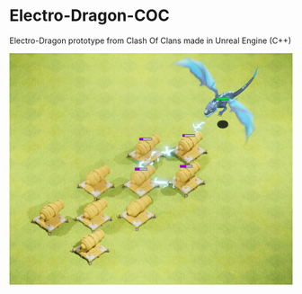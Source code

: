 # Electro-Dragon-COC
Electro-Dragon prototype from Clash Of Clans made in Unreal Engine (C++)

![Electro Dragon](Edrag.png)
